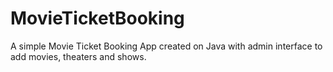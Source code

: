 # MovieTicketBooking
A simple Movie Ticket Booking App created on Java with admin interface to add movies, theaters and shows.
